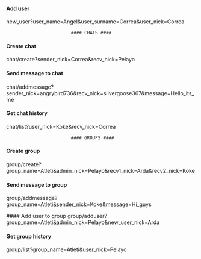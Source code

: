 #### Add user
new_user?user_name=Angel&user_surname=Correa&user_nick=Correa

                            #### CHATS ####

#### Create chat
chat/create?sender_nick=Correa&recv_nick=Pelayo

#### Send message to chat
chat/addmessage?sender_nick=angrybird736&recv_nick=silvergoose367&message=Hello_its_me

#### Get chat history
chat/list?user_nick=Koke&recv_nick=Correa

                            #### GROUPS ####

#### Create group
group/create?group_name=Atleti&admin_nick=Pelayo&recv1_nick=Arda&recv2_nick=Koke

#### Send message to group
group/addmessage?group_name=Atleti&sender_nick=Koke&message=Hi_guys

#### Add user to group
group/adduser?group_name=Atleti&admin_nick=Pelayo&new_user_nick=Arda

#### Get group history
group/list?group_name=Atleti&user_nick=Pelayo
